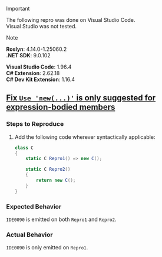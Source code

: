 > [!IMPORTANT]  
> The following repro was done on Visual Studio Code.  
> Visual Studio was not tested.  

> [!NOTE]  
> **Roslyn**: 4.14.0-1.25060.2  
> **.NET SDK**: 9.0.102  
>  
> **Visual Studio Code**: 1.96.4  
> **C# Extension**: 2.62.18  
> **C# Dev Kit Extension**: 1.16.4  

## [Fix `Use 'new(...)'` is only suggested for expression-bodied members](https://github.com/dotnet/roslyn/issues/76858)

### Steps to Reproduce

1. Add the following code wherever syntactically applicable:
    ```cs
    class C
    {
        static C Repro1() => new C();
    
        static C Repro2()
        {
            return new C();
        }
    }
    ```

### Expected Behavior

`IDE0090` is emitted on both `Repro1` and `Repro2`.

### Actual Behavior

`IDE0090` is only emitted on `Repro1`.
